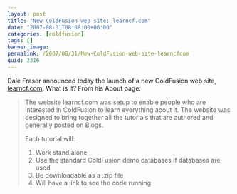```yaml
---
layout: post
title: "New ColdFusion web site: learncf.com"
date: "2007-08-31T08:08:00+06:00"
categories: [coldfusion]
tags: []
banner_image: 
permalink: /2007/08/31/New-ColdFusion-web-site-learncfcom
guid: 2316
---
```


Dale Fraser announced today the launch of a new ColdFusion web site, <a href="http://www.learncf.com">learncf.com</a>. What is it? From his About page:

<blockquote>
 The website learncf.com was setup to enable people who are interested in ColdFusion to learn everything about it. The website was designed to bring together all the tutorials that are authored and generally posted on Blogs.

Each tutorial will:

<ol>
<li>Work stand alone
<li>Use the standard ColdFusion demo databases if databases are used
<li>Be downloadable as a .zip file
<li>Will have a link to see the code running
</ol>
</blockquote>